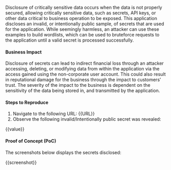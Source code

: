 Disclosure of critically sensitive data occurs when the data is not properly secured, allowing critically sensitive data, such as secrets, API keys, or other data critical to business operation to be exposed. This application discloses an invalid, or intentionally public sample, of secrets that are used for the application. While seemingly harmless, an attacker can use these examples to build wordlists, which can be used to bruteforce requests to the application until a valid secret is processed successfully.

#### Business Impact

Disclosure of secrets can lead to indirect financial loss through an attacker accessing, deleting, or modifying data from within the application via the access gained using the non-corporate user account. This could also result in reputational damage for the business through the impact to customers’ trust. The severity of the impact to the business is dependent on the sensitivity of the data being stored in, and transmitted by the application.

#### Steps to Reproduce

1. Navigate to the following URL: {{URL}}
1. Observe the following invalid/Intentionally public secret was revealed:

{{value}}

#### Proof of Concept (PoC)

The screenshots below displays the secrets disclosed:

{{screenshot}}
